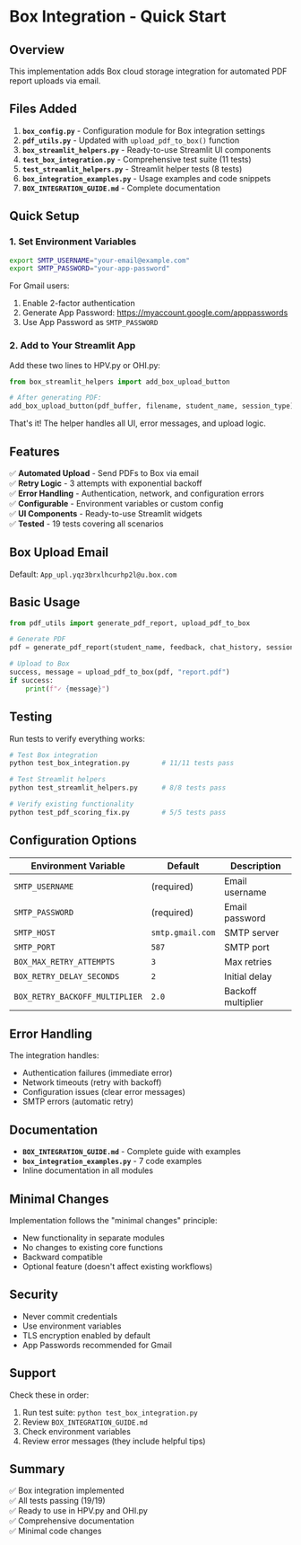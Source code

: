# Box Integration - Quick Start

## Overview

This implementation adds Box cloud storage integration for automated PDF report uploads via email.

## Files Added

1. **`box_config.py`** - Configuration module for Box integration settings
2. **`pdf_utils.py`** - Updated with `upload_pdf_to_box()` function
3. **`box_streamlit_helpers.py`** - Ready-to-use Streamlit UI components
4. **`test_box_integration.py`** - Comprehensive test suite (11 tests)
5. **`test_streamlit_helpers.py`** - Streamlit helper tests (8 tests)
6. **`box_integration_examples.py`** - Usage examples and code snippets
7. **`BOX_INTEGRATION_GUIDE.md`** - Complete documentation

## Quick Setup

### 1. Set Environment Variables

```bash
export SMTP_USERNAME="your-email@example.com"
export SMTP_PASSWORD="your-app-password"
```

For Gmail users:
1. Enable 2-factor authentication
2. Generate App Password: https://myaccount.google.com/apppasswords
3. Use App Password as `SMTP_PASSWORD`

### 2. Add to Your Streamlit App

Add these two lines to HPV.py or OHI.py:

```python
from box_streamlit_helpers import add_box_upload_button

# After generating PDF:
add_box_upload_button(pdf_buffer, filename, student_name, session_type)
```

That's it! The helper handles all UI, error messages, and upload logic.

## Features

✅ **Automated Upload** - Send PDFs to Box via email  
✅ **Retry Logic** - 3 attempts with exponential backoff  
✅ **Error Handling** - Authentication, network, and configuration errors  
✅ **Configurable** - Environment variables or custom config  
✅ **UI Components** - Ready-to-use Streamlit widgets  
✅ **Tested** - 19 tests covering all scenarios  

## Box Upload Email

Default: `App_upl.yqz3brxlhcurhp2l@u.box.com`

## Basic Usage

```python
from pdf_utils import generate_pdf_report, upload_pdf_to_box

# Generate PDF
pdf = generate_pdf_report(student_name, feedback, chat_history, session_type)

# Upload to Box
success, message = upload_pdf_to_box(pdf, "report.pdf")
if success:
    print(f"✓ {message}")
```

## Testing

Run tests to verify everything works:

```bash
# Test Box integration
python test_box_integration.py        # 11/11 tests pass

# Test Streamlit helpers  
python test_streamlit_helpers.py      # 8/8 tests pass

# Verify existing functionality
python test_pdf_scoring_fix.py        # 5/5 tests pass
```

## Configuration Options

| Environment Variable | Default | Description |
|---------------------|---------|-------------|
| `SMTP_USERNAME` | (required) | Email username |
| `SMTP_PASSWORD` | (required) | Email password |
| `SMTP_HOST` | `smtp.gmail.com` | SMTP server |
| `SMTP_PORT` | `587` | SMTP port |
| `BOX_MAX_RETRY_ATTEMPTS` | `3` | Max retries |
| `BOX_RETRY_DELAY_SECONDS` | `2` | Initial delay |
| `BOX_RETRY_BACKOFF_MULTIPLIER` | `2.0` | Backoff multiplier |

## Error Handling

The integration handles:
- Authentication failures (immediate error)
- Network timeouts (retry with backoff)
- Configuration issues (clear error messages)
- SMTP errors (automatic retry)

## Documentation

- **`BOX_INTEGRATION_GUIDE.md`** - Complete guide with examples
- **`box_integration_examples.py`** - 7 code examples
- Inline documentation in all modules

## Minimal Changes

Implementation follows the "minimal changes" principle:
- New functionality in separate modules
- No changes to existing core functions
- Backward compatible
- Optional feature (doesn't affect existing workflows)

## Security

- Never commit credentials
- Use environment variables
- TLS encryption enabled by default
- App Passwords recommended for Gmail

## Support

Check these in order:
1. Run test suite: `python test_box_integration.py`
2. Review `BOX_INTEGRATION_GUIDE.md`
3. Check environment variables
4. Review error messages (they include helpful tips)

## Summary

✅ Box integration implemented  
✅ All tests passing (19/19)  
✅ Ready to use in HPV.py and OHI.py  
✅ Comprehensive documentation  
✅ Minimal code changes  
